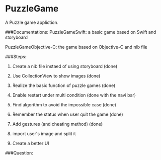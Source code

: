 # PuzzleGame

A Puzzle game appliction.


###Documentations:
PuzzleGameSwift: a basic game based on Swift and storyboard

PuzzleGameObjective-C: the game based on Objective-C and nib file



###Steps:


1. Create a nib file instaed of using storyboard (done)

2. Use CollectionView to show images (done)

3. Realize the basic function of puzzle games (done)

4. Enable restart under multi condition (done with the navi bar)

5. Find algorithm to avoid the impossible case (done)

6. Remember the status when user quit the game (done)

7. Add gestures (and cheating method) (done)

8. import user's image and split it

9. Create a better UI


###Question:

